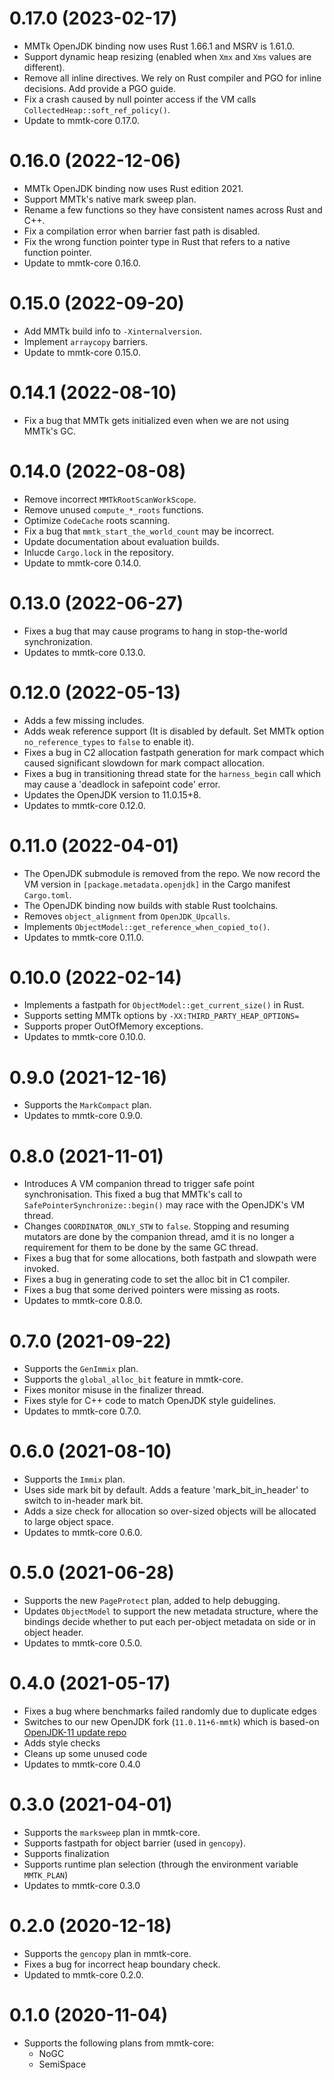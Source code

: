 0.17.0 (2023-02-17)
===

* MMTk OpenJDK binding now uses Rust 1.66.1 and MSRV is 1.61.0.
* Support dynamic heap resizing (enabled when `Xmx` and `Xms` values are different).
* Remove all inline directives. We rely on Rust compiler and PGO for inline decisions. Add provide a PGO guide.
* Fix a crash caused by null pointer access if the VM calls `CollectedHeap::soft_ref_policy()`.
* Update to mmtk-core 0.17.0.

0.16.0 (2022-12-06)
===

* MMTk OpenJDK binding now uses Rust edition 2021.
* Support MMTk's native mark sweep plan.
* Rename a few functions so they have consistent names across Rust and C++.
* Fix a compilation error when barrier fast path is disabled.
* Fix the wrong function pointer type in Rust that refers to a native function pointer.
* Update to mmtk-core 0.16.0.

0.15.0 (2022-09-20)
===

* Add MMTk build info to `-Xinternalversion`.
* Implement `arraycopy` barriers.
* Update to mmtk-core 0.15.0.

0.14.1 (2022-08-10)
===

* Fix a bug that MMTk gets initialized even when we are not using MMTk's GC.

0.14.0 (2022-08-08)
===

* Remove incorrect `MMTkRootScanWorkScope`.
* Remove unused `compute_*_roots` functions.
* Optimize `CodeCache` roots scanning.
* Fix a bug that `mmtk_start_the_world_count` may be incorrect.
* Update documentation about evaluation builds.
* Inlucde `Cargo.lock` in the repository.
* Update to mmtk-core 0.14.0.

0.13.0 (2022-06-27)
===

* Fixes a bug that may cause programs to hang in stop-the-world synchronization.
* Updates to mmtk-core 0.13.0.

0.12.0 (2022-05-13)
===

* Adds a few missing includes.
* Adds weak reference support (It is disabled by default. Set MMTk option `no_reference_types` to `false` to enable it).
* Fixes a bug in C2 allocation fastpath generation for mark compact which caused significant slowdown for mark compact allocation.
* Fixes a bug in transitioning thread state for the `harness_begin` call which may cause a 'deadlock in safepoint code' error.
* Updates the OpenJDK version to 11.0.15+8.
* Updates to mmtk-core 0.12.0.

0.11.0 (2022-04-01)
===

* The OpenJDK submodule is removed from the repo. We now record the VM version
  in `[package.metadata.openjdk]` in the Cargo manifest `Cargo.toml`.
* The OpenJDK binding now builds with stable Rust toolchains.
* Removes `object_alignment` from `OpenJDK_Upcalls`.
* Implements `ObjectModel::get_reference_when_copied_to()`.
* Updates to mmtk-core 0.11.0.

0.10.0 (2022-02-14)
===

* Implements a fastpath for `ObjectModel::get_current_size()` in Rust.
* Supports setting MMTk options by `-XX:THIRD_PARTY_HEAP_OPTIONS=`
* Supports proper OutOfMemory exceptions.
* Updates to mmtk-core 0.10.0.

0.9.0 (2021-12-16)
===

* Supports the `MarkCompact` plan.
* Updates to mmtk-core 0.9.0.

0.8.0 (2021-11-01)
===

* Introduces A VM companion thread to trigger safe point synchronisation. This fixed a bug that
  MMTk's call to `SafePointerSynchronize::begin()` may race with the OpenJDK's VM thread.
* Changes `COORDINATOR_ONLY_STW` to `false`. Stopping and resuming mutators are done by the companion thread,
  amd it is no longer a requirement for them to be done by the same GC thread.
* Fixes a bug that for some allocations, both fastpath and slowpath were invoked.
* Fixes a bug in generating code to set the alloc bit in C1 compiler.
* Fixes a bug that some derived pointers were missing as roots.
* Updates to mmtk-core 0.8.0.

0.7.0 (2021-09-22)
===

* Supports the `GenImmix` plan.
* Supports the `global_alloc_bit` feature in mmtk-core.
* Fixes monitor misuse in the finalizer thread.
* Fixes style for C++ code to match OpenJDK style guidelines.
* Updates to mmtk-core 0.7.0.

0.6.0 (2021-08-10)
===

* Supports the `Immix` plan.
* Uses side mark bit by default. Adds a feature 'mark_bit_in_header' to switch to in-header mark bit.
* Adds a size check for allocation so over-sized objects will be allocated to large object space.
* Updates to mmtk-core 0.6.0.

0.5.0 (2021-06-28)
===

* Supports the new `PageProtect` plan, added to help debugging.
* Updates `ObjectModel` to support the new metadata structure, where the bindings decide whether to put each per-object metadata on side or in object header.
* Updates to mmtk-core 0.5.0.

0.4.0 (2021-05-17)
===

* Fixes a bug where benchmarks failed randomly due to duplicate edges
* Switches to our new OpenJDK fork (`11.0.11+6-mmtk`) which is based-on [OpenJDK-11 update repo](https://github.com/openjdk/jdk11u.git)
* Adds style checks
* Cleans up some unused code
* Updates to mmtk-core 0.4.0


0.3.0 (2021-04-01)
===

* Supports the `marksweep` plan in mmtk-core.
* Supports fastpath for object barrier (used in `gencopy`).
* Supports finalization
* Supports runtime plan selection (through the environment variable `MMTK_PLAN`)
* Updates to mmtk-core 0.3.0


0.2.0 (2020-12-18)
===

* Supports the `gencopy` plan in mmtk-core.
* Fixes a bug for incorrect heap boundary check.
* Updated to mmtk-core 0.2.0.


0.1.0 (2020-11-04)
===

* Supports the following plans from mmtk-core:
  * NoGC
  * SemiSpace
